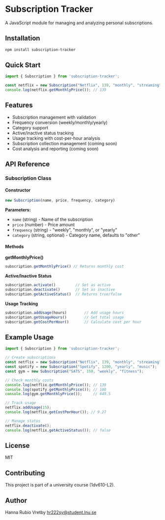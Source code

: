 # Subscription Tracker

A JavaScript module for managing and analyzing personal subscriptions.

## Installation

```bash
npm install subscription-tracker
```

## Quick Start

```javascript
import { Subscription } from 'subscription-tracker';

const netflix = new Subscription("Netflix", 139, "monthly", "streaming");
console.log(netflix.getMonthlyPrice()); // 139
```

## Features

- Subscription management with validation
- Frequency conversion (weekly/monthly/yearly)  
- Category support
- Active/inactive status tracking
- Usage tracking with cost-per-hour analysis
- Subscription collection management (coming soon)
- Cost analysis and reporting (coming soon)

## API Reference

### Subscription Class

#### Constructor
```javascript
new Subscription(name, price, frequency, category)
```

**Parameters:**
- `name` (string) - Name of the subscription
- `price` (number) - Price amount
- `frequency` (string) - "weekly", "monthly", or "yearly"
- `category` (string, optional) - Category name, defaults to "other"

#### Methods

**getMonthlyPrice()**
```javascript
subscription.getMonthlyPrice() // Returns monthly cost
```

**Active/Inactive Status**
```javascript
subscription.activate()         // Set as active
subscription.deactivate()       // Set as inactive
subscription.getActiveStatus()  // Returns true/false
```

**Usage Tracking**
```javascript
subscription.addUsage(hours)        // Add usage hours
subscription.getUsageHours()        // Get total usage
subscription.getCostPerHour()       // Calculate cost per hour
```

## Example Usage

```javascript
import { Subscription } from 'subscription-tracker';

// Create subscriptions
const netflix = new Subscription("Netflix", 139, "monthly", "streaming");
const spotify = new Subscription("Spotify", 1200, "yearly", "music");
const gym = new Subscription("SATS", 150, "weekly", "fitness");

// Check monthly costs
console.log(netflix.getMonthlyPrice()); // 139
console.log(spotify.getMonthlyPrice()); // 100
console.log(gym.getMonthlyPrice());     // 649.5

// Track usage
netflix.addUsage(15);
console.log(netflix.getCostPerHour()); // 9.27

// Manage status
netflix.deactivate();
console.log(netflix.getActiveStatus()); // false
```

## License

MIT

## Contributing

This project is part of a university course (1dv610-L2). 

## Author

Hanna Rubio Vretby <hr222sy@student.lnu.se>